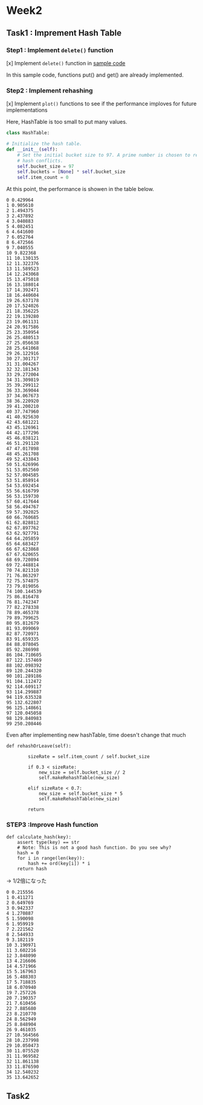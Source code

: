 # Week2

## Task1 : Imprement Hash Table 

### Step1 : Implement `delete()` function 

[x] Implement `delete()` function in [sample code](https://github.com/xharaken/step2/blob/master/hash_table.py)

In this sample code, functions put() and get() are already implemented.


### Step2 : Implement rehashing

[x] Implement `plot()` functions to see if the performance imploves for future implementations


Here, HashTable is too small to put many values. 

```python
class HashTable:

# Initialize the hash table.
def __init__(self):
    # Set the initial bucket size to 97. A prime number is chosen to reduce
    # hash conflicts.
    self.bucket_size = 97
    self.buckets = [None] * self.bucket_size
    self.item_count = 0

```

At this point, the performance is showen in the table below.

```
0 0.429964
1 0.905610
2 1.494375
3 2.437892
4 3.040883
5 4.082451
6 4.641600
7 6.052764
8 6.472566
9 7.040555
10 9.822368
11 10.130135
12 11.322376
13 11.589523
14 12.243068
15 13.475018
16 13.188014
17 14.392471
18 16.440604
19 26.637178
20 17.524026
21 18.356225
22 19.139280
23 19.061131
24 20.917586
25 23.350954
26 25.480513
27 25.056638
28 25.641068
29 26.122916
30 27.301717
31 31.004267
32 32.181343
33 29.272004
34 31.309819
35 39.299112
36 33.369044
37 34.067673
38 36.220920
39 41.200210
40 37.747960
41 40.925630
42 43.681221
43 45.126961
44 42.177296
45 46.038121
46 51.291120
47 47.017898
48 45.261708
49 52.433843
50 51.626996
51 53.052560
52 57.004585
53 51.858914
54 53.692454
55 56.616799
56 53.159730
57 60.417644
58 56.494767
59 57.392025
60 66.760685
61 62.828812
62 67.897762
63 62.927791
64 64.205859
65 64.683427
66 67.623868
67 67.620655
68 69.720894
69 72.448814
70 74.821310
71 76.863297
72 75.574875
73 79.019056
74 100.144539
75 86.816478
76 81.742347
77 82.278338
78 89.465378
79 89.799625
80 95.812679
81 93.099069
82 87.720971
83 91.659335
84 88.078045
85 92.286998
86 104.710605
87 122.157469
88 102.098392
89 120.244320
90 101.289186
91 104.112472
92 114.609117
93 114.299887
94 119.635328
95 132.622807
96 125.148661
97 120.045058
98 129.840983
99 250.208446
```

Even after implementing new hashTable, time doesn't change that much
```
def rehashOrLeave(self):
        
        sizeRate = self.item_count / self.bucket_size
        
        if 0.3 < sizeRate:
            new_size = self.bucket_size // 2
            self.makeRehashTable(new_size)
            
        elif sizeRate < 0.7:
            new_size = self.bucket_size * 5
            self.makeRehashTable(new_size)
            
        return
```



### STEP3 :Improve Hash function



```
def calculate_hash(key):
    assert type(key) == str
    # Note: This is not a good hash function. Do you see why?
    hash = 0
    for i in range(len(key)):
        hash += ord(key[i]) * i
    return hash
```


-> 1/2倍になった

```
0 0.215556
1 0.411271
2 0.649769
3 0.942337
4 1.270887
5 1.590098
6 1.959919
7 2.221562
8 2.544933
9 3.182119
10 3.190971
11 3.602216
12 3.848090
13 4.216606
14 4.571966
15 5.167963
16 5.488303
17 5.718835
18 6.070940
19 7.257226
20 7.190357
21 7.610456
22 7.885680
23 8.210770
24 8.562949
25 8.848904
26 9.461035
27 10.564566
28 10.237998
29 10.050473
30 11.075520
31 11.969582
32 11.861138
33 11.876590
34 12.540232
35 13.642652
```



## Task2 
 